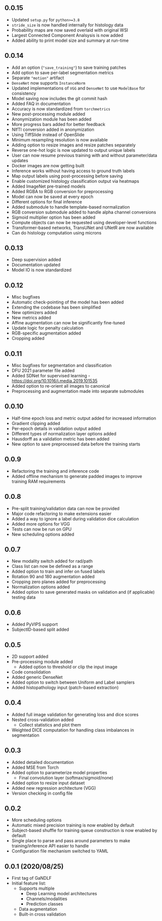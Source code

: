 ## 0.0.15
- Updated `setup.py` for `python>=3.8`
- `stride_size` is now handled internally for histology data
- Probability maps are now saved overlaid with original WSI
- Largest Connected Component Analsysis is now added
- Added ability to print model size and summary at run-time

## 0.0.14

- Add an option (`"save_training"`) to save training patches
- Add option to save per-label segmentation metrics
- Separate `"motion"` artifact
- `DenseNet` now supports `InstanceNorm`
- Updated implementations of `VGG` and `DenseNet` to use `ModelBase` for consistency
- Model saving now includes the git commit hash
- Added FAQ in documentation
- Accuracy is now standardized from `torchmetrics`
- New post-processing module added
- Anonymization module has been added
- More progress bars added for better feedback
- NIfTI conversion added in anonymization
- Using TiffSlide instead of OpenSlide
- Minimum resampling resolution is now available
- Adding option to resize images and resize patches separately
- Reverse one-hot logic is now updated to output unique labels
- User can now resume previous training with and without parameter/data updates
- Docker images are now getting built
- Inference works without having access to ground truth labels
- Map output labels using post-processing before saving
- Enable customized histology classification output via heatmaps
- Added ImageNet pre-trained models
- Added RGBA to RGB conversion for preprocessing
- Model can now be saved at every epoch
- Different options for final inference
- Added submodule to handle template-based normalization
- RGB conversion submodule added to handle alpha channel conversions
- Sigmoid multiplier option has been added
- Compute objects can now be requested using developer-level functions
- Transformer-based networks, TransUNet and UNetR are now available
- Can do histology computation using microns

## 0.0.13

- Deep supervision added
- Documentation updated
- Model IO is now standardized

## 0.0.12

- Misc bugfixes
- Automatic check-pointing of the model has been added
- Extending the codebase has been simplified
- New optimizers added
- New metrics added
- Affine augmentation can now be significantly fine-tuned
- Update logic for penalty calculation
- RGB-specific augmentation added
- Cropping added

## 0.0.11

- Misc bugfixes for segmentation and classification
- DFU 2021 parameter file added
- Added SDNet for supervised learning - https://doi.org/10.1016/j.media.2019.101535
- Added option to re-orient all images to canonical
- Preprocessing and augmentation made into separate submodules

## 0.0.10

- Half-time epoch loss and metric output added for increased information
- Gradient clipping added
- Per-epoch details in validation output added
- Different types of normalization layer options added
- Hausdorff as a validation metric has been added
- New option to save preprocessed data before the training starts

## 0.0.9

- Refactoring the training and inference code
- Added offline mechanism to generate padded images to improve training RAM requirements

## 0.0.8

- Pre-split training/validation data can now be provided
- Major code refactoring to make extensions easier
- Added a way to ignore a label during validation dice calculation
- Added more options for VGG
- Tests can now be run on GPU
- New scheduling options added

## 0.0.7

- New modality switch added for rad/path
- Class list can now be defined as a range
- Added option to train and infer on fused labels
- Rotation 90 and 180 augmentation added
- Cropping zero planes added for preprocessing
- Normalization options added
- Added option to save generated masks on validation and (if applicable) testing data

## 0.0.6

- Added PyVIPS support
- SubjectID-based split added

## 0.0.5

- 2D support added
- Pre-processing module added
  - Added option to threshold or clip the input image
- Code consolidation
- Added generic DenseNet
- Added option to switch between Uniform and Label samplers
- Added histopathology input (patch-based extraction)

## 0.0.4

- Added full image validation for generating loss and dice scores
- Nested cross-validation added
  - Collect statistics and plot them
- Weighted DICE computation for handling class imbalances in segmentation

## 0.0.3 

- Added detailed documentation
- Added MSE from Torch 
- Added option to parameterize model properties
  - Final convolution layer (softmax/sigmoid/none)
- Added option to resize input dataset
- Added new regression architecture (VGG)
- Version checking in config file

## 0.0.2

- More scheduling options
- Automatic mixed precision training is now enabled by default
- Subject-based shuffle for training queue construction is now enabled by default
- Single place to parse and pass around parameters to make training/inference API easier to handle
- Configuration file mechanism switched to YAML

## 0.0.1 (2020/08/25)

- First tag of GaNDLF
- Initial feature list:
  - Supports multiple
    - Deep Learning model architectures
    - Channels/modalities 
    - Prediction classes
  - Data augmentation
  - Built-in cross validation
